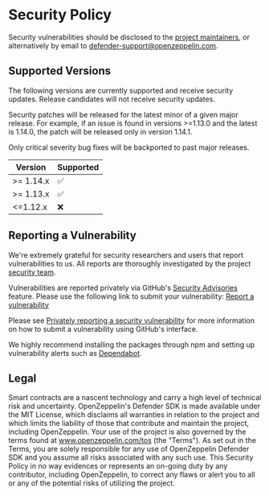# Security Policy

Security vulnerabilities should be disclosed to the [project maintainers](./CODEOWNERS), or alternatively by email to defender-support@openzeppelin.com.

## Supported Versions

The following versions are currently supported and receive security updates.
Release candidates will not receive security updates.

Security patches will be released for the latest minor of a given major release. For example, if an issue is found in versions >=1.13.0 and the latest is 1.14.0, the patch will be released only in version 1.14.1.

Only critical severity bug fixes will be backported to past major releases.

| Version   | Supported          |
| --------- | ------------------ |
| >= 1.14.x | :white_check_mark: |
| >= 1.13.x | :white_check_mark: |
| <=1.12.x  | :x:                |

## Reporting a Vulnerability

We're extremely grateful for security researchers and users that report
vulnerabilities to us. All reports are thoroughly investigated by the project
[security team](#security-team).

Vulnerabilities are reported privately via GitHub's
[Security Advisories](https://docs.github.com/en/code-security/security-advisories)
feature. Please use the following link to submit your vulnerability:
[Report a vulnerability](https://github.com/openzeppelin/defender-sdk/security/advisories/new)

Please see
[Privately reporting a security vulnerability](https://docs.github.com/en/code-security/security-advisories/guidance-on-reporting-and-writing/privately-reporting-a-security-vulnerability#privately-reporting-a-security-vulnerability)
for more information on how to submit a vulnerability using GitHub's interface.

We highly recommend installing the packages through npm and setting up vulnerability alerts such as [Dependabot].

[Dependabot]: https://docs.github.com/en/code-security/supply-chain-security/understanding-your-software-supply-chain/about-supply-chain-security#what-is-dependabot

## Legal

Smart contracts are a nascent technology and carry a high level of technical risk and uncertainty. OpenZeppelin's Defender SDK is made available under the MIT License, which disclaims all warranties in relation to the project and which limits the liability of those that contribute and maintain the project, including OpenZeppelin. Your use of the project is also governed by the terms found at www.openzeppelin.com/tos (the "Terms"). As set out in the Terms, you are solely responsible for any use of OpenZeppelin Defender SDK and you assume all risks associated with any such use. This Security Policy in no way evidences or represents an on-going duty by any contributor, including OpenZeppelin, to correct any flaws or alert you to all or any of the potential risks of utilizing the project.
